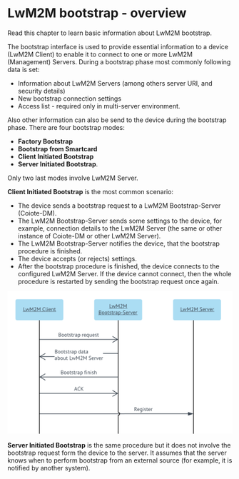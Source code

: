 # LwM2M bootstrap - overview

Read this chapter to learn basic information about LwM2M bootstrap.

The bootstrap interface is used to provide essential information to a device (LwM2M Client) to enable it to connect to one or more LwM2M (Management) Servers.
During a bootstrap phase most commonly following data is set:

 * Information about LwM2M Servers (among others server URI, and security details)
 * New bootstrap connection settings
 * Access list - required only in multi-server environment.

Also other information can also be send to the device during the bootstrap phase.
There are four bootstrap modes:

 * **Factory Bootstrap**
 * **Bootstrap from Smartcard**
 * **Client Initiated Bootstrap**
 * **Server Initiated Bootstrap**.

Only two last modes involve LwM2M Server.

**Client Initiated Bootstrap** is the most common scenario:

 * The device sends a bootstrap request to a LwM2M Bootstrap-Server (Coiote-DM).
 * The LwM2M Bootstrap-Server sends some settings to the device, for example, connection details to the LwM2M Server (the same or other instance of Coiote-DM or other LwM2M Server).
 * The LwM2M Bootstrap-Server notifies the device, that the bootstrap procedure is finished.
 * The device accepts (or rejects) settings.
 * After the bootstrap procedure is finished, the device connects to the configured LwM2M Server. If the device cannot connect, then the whole procedure is restarted by sending the bootstrap request once again.

![Client-initiated Bootstrap](images/Client_initiated_bootstrap.png "Client Initiated Bootstrap")

**Server Initiated Bootstrap** is the same procedure but it does not involve the bootstrap request form the device to the server. It assumes that the server knows when to perform bootstrap from an external source (for example, it is notified by another system).
